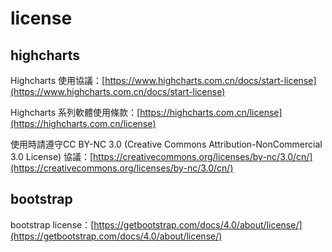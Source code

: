 # license
## highcharts
Highcharts 使用協議：[https://www.highcharts.com.cn/docs/start-license](https://www.highcharts.com.cn/docs/start-license)

Highcharts 系列軟體使用條款：[https://highcharts.com.cn/license](https://highcharts.com.cn/license)

使用時請遵守CC BY-NC 3.0 (Creative Commons Attribution-NonCommercial 3.0 License) 協議：[https://creativecommons.org/licenses/by-nc/3.0/cn/](https://creativecommons.org/licenses/by-nc/3.0/cn/)

## bootstrap
bootstrap license：[https://getbootstrap.com/docs/4.0/about/license/](https://getbootstrap.com/docs/4.0/about/license/)
